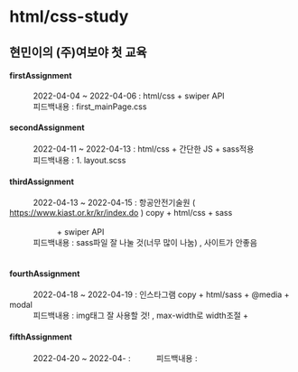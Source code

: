 # html/css-study
## 현민이의 (주)여보야 첫 교육
#### firstAssignment  
   2022-04-04 ~ 2022-04-06 : html/css + swiper API  
   피드백내용 : first_mainPage.css
<br>
#### secondAssignment  
   2022-04-11 ~ 2022-04-13 : html/css + 간단한 JS + sass적용  
   피드백내용 : 1. layout.scss
<br>
#### thirdAssignment
   2022-04-13 ~ 2022-04-15 : 항공안전기술원 ( https://www.kiast.or.kr/kr/index.do ) copy + html/css + sass 
                                          + swiper API  
   피드백내용 : sass파일 잘 나눌 것(너무 많이 나눔) , 사이트가 안좋음  
<br>
#### fourthAssignment
   2022-04-18 ~ 2022-04-19 : 인스타그램 copy + html/sass + @media + modal  
   피드백내용 : img태그 잘 사용할 것! , max-width로 width조절 + 
<br>
#### fifthAssignment
   2022-04-20 ~ 2022-04- : 
   피드백내용 : 
<br>
